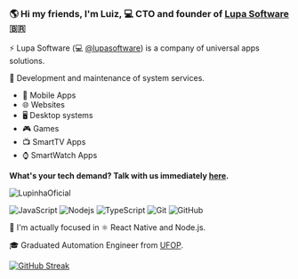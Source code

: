 ### 🌎 Hi my friends, I'm Luiz, 💻 CTO and founder of <a href='https://lupa.software'> Lupa Software </a> 🇧🇷

⚡ Lupa Software (💻 <a href='https://github.com/lupasoftware'>@lupasoftware</a>) is a company of universal apps solutions.

🔧 Development and maintenance of system services.
- 🤳 Mobile Apps
- 🌐 Websites
- 🖥️ Desktop systems
- 🎮 Games
- 📺 SmartTV Apps
- ⌚ SmartWatch Apps


**What's your tech demand?
Talk with us immediately <a href='https://api.whatsapp.com/send?phone=5531975530383'>here</a>.**

![LupinhaOficial](https://user-images.githubusercontent.com/35464652/156080342-2b5a23dc-9c8c-42b0-947b-a7e5a7619cca.png)

![JavaScript](https://img.shields.io/badge/-JavaScript-black?style=flat-square&logo=javascript)
![Nodejs](https://img.shields.io/badge/-Nodejs-black?style=flat-square&logo=Node.js)
![TypeScript](https://img.shields.io/badge/-TypeScript-007ACC?style=flat-square&logo=typescript)
![Git](https://img.shields.io/badge/-Git-black?style=flat-square&logo=git)
![GitHub](https://img.shields.io/badge/-GitHub-181717?style=flat-square&logo=github)

📲 I'm actually focused in ⚛️ React Native and Node.js.

🎓 Graduated Automation Engineer from <a href='https://ufop.br'>UFOP</a>.

[![GitHub Streak](https://github-readme-streak-stats.herokuapp.com/?user=luizuk&theme=dark)](https://git.io/streak-stats)





<!--
**luizuk/luizuk** is a ✨ _special_ ✨ repository because its `README.md` (this file) appears on your GitHub profile.


🎨 UX Desingn creation services. See our design profolio.

Here are some ideas to get you started:

![Luiz's GitHub stats](https://github-readme-stats.vercel.app/api?username=luizuk&show_icons=true&theme=dracula)


⚡ React Native Engineer.
⚡ UX/UI Designer.



- 🔭 I’m currently working on ...
- 🌱 I’m currently learning ...
- 👯 I’m looking to collaborate on ...
- 🤔 I’m looking for help with ...
- 💬 Ask me about ...
- 📫 How to reach me: ...
- 😄 Pronouns: ...
- ⚡ Fun fact: ...
-->

